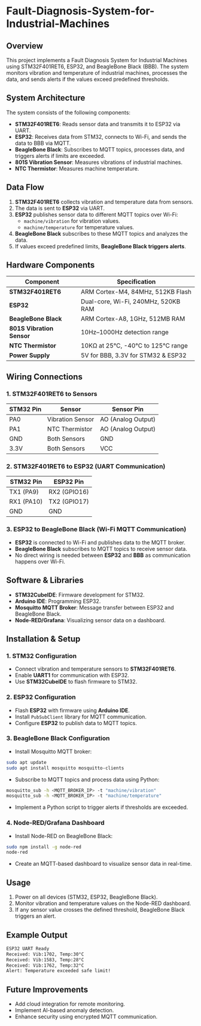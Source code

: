 # Fault-Diagnosis-System-for-Industrial-Machines
##  Overview
This project implements a Fault Diagnosis System for Industrial Machines using STM32F401RET6, ESP32, and BeagleBone Black (BBB). The system monitors vibration and temperature of industrial machines, processes the data, and sends alerts if the values exceed predefined thresholds.
## System Architecture  

The system consists of the following components:  

- **STM32F401RET6**: Reads sensor data and transmits it to ESP32 via UART.  
- **ESP32**: Receives data from STM32, connects to Wi-Fi, and sends the data to BBB via MQTT.  
- **BeagleBone Black**: Subscribes to MQTT topics, processes data, and triggers alerts if limits are exceeded.  
- **801S Vibration Sensor**: Measures vibrations of industrial machines.  
- **NTC Thermistor**: Measures machine temperature.

## Data Flow  

1. **STM32F401RET6** collects vibration and temperature data from sensors.  
2. The data is sent to **ESP32** via UART.  
3. **ESP32** publishes sensor data to different MQTT topics over Wi-Fi:  
   - ``machine/vibration`` for vibration values.  
   - ``machine/temperature`` for temperature values.  
4. **BeagleBone Black** subscribes to these MQTT topics and analyzes the data.  
5. If values exceed predefined limits, **BeagleBone Black triggers alerts**.  

## Hardware Components  

| **Component**            | **Specification**                        |  
|--------------------------|------------------------------------------|  
| **STM32F401RET6**        | ARM Cortex-M4, 84MHz, 512KB Flash       |  
| **ESP32**                | Dual-core, Wi-Fi, 240MHz, 520KB RAM     |  
| **BeagleBone Black**     | ARM Cortex-A8, 1GHz, 512MB RAM         |  
| **801S Vibration Sensor**| 10Hz–1000Hz detection range             |  
| **NTC Thermistor**       | 10KΩ at 25℃, -40℃ to 125℃ range        |  
| **Power Supply**         | 5V for BBB, 3.3V for STM32 & ESP32      |  
  
## Wiring Connections

### 1. STM32F401RET6 to Sensors  

| STM32 Pin | Sensor            | Sensor Pin         |
|-----------|-------------------|--------------------|
| PA0       | Vibration Sensor  | AO (Analog Output) |
| PA1       | NTC Thermistor    | AO (Analog Output) |
| GND       | Both Sensors      | GND                |
| 3.3V      | Both Sensors      | VCC                |

### 2. STM32F401RET6 to ESP32 (UART Communication)  

| STM32 Pin  | ESP32 Pin        |
|------------|-----------------|
| TX1 (PA9)  | RX2 (GPIO16)    |
| RX1 (PA10) | TX2 (GPIO17)    |
| GND        | GND             |

### 3. ESP32 to BeagleBone Black (Wi-Fi MQTT Communication)  

- **ESP32** is connected to Wi-Fi and publishes data to the MQTT broker.  
- **BeagleBone Black** subscribes to MQTT topics to receive sensor data.  
- No direct wiring is needed between **ESP32** and **BBB** as communication happens over Wi-Fi.

## Software & Libraries  

- **STM32CubeIDE**: Firmware development for STM32.  
- **Arduino IDE**: Programming ESP32.  
- **Mosquitto MQTT Broker**: Message transfer between ESP32 and BeagleBone Black.  
- **Node-RED/Grafana**: Visualizing sensor data on a dashboard.  

## Installation & Setup  

### 1. STM32 Configuration  
- Connect vibration and temperature sensors to **STM32F401RET6**.  
- Enable **UART1** for communication with ESP32.  
- Use **STM32CubeIDE** to flash firmware to STM32.  

### 2. ESP32 Configuration  
- Flash **ESP32** with firmware using **Arduino IDE**.  
- Install ``PubSubClient`` library for MQTT communication.  
- Configure **ESP32** to publish data to MQTT topics.

### 3. BeagleBone Black Configuration  
- Install Mosquitto MQTT broker:  
```bash
sudo apt update
sudo apt install mosquitto mosquitto-clients
```

- Subscribe to MQTT topics and process data using Python:

```bash
mosquitto_sub -h <MQTT_BROKER_IP> -t "machine/vibration"
mosquitto_sub -h <MQTT_BROKER_IP> -t "machine/temperature"
```
- Implement a Python script to trigger alerts if thresholds are exceeded.
  
 ### 4. Node-RED/Grafana Dashboard
- Install Node-RED on BeagleBone Black:
 ```bash
sudo npm install -g node-red
node-red
```
- Create an MQTT-based dashboard to visualize sensor data in real-time.

## Usage
1. Power on all devices (STM32, ESP32, BeagleBone Black).
2. Monitor vibration and temperature values on the Node-RED dashboard.
3. If any sensor value crosses the defined threshold, BeagleBone Black triggers an alert.

## Example Output
 ```bash
ESP32 UART Ready
Received: Vib:1702, Temp:30°C
Received: Vib:1583, Temp:28°C
Received: Vib:1762, Temp:32°C
Alert: Temperature exceeded safe limit!
```


## Future Improvements
- Add cloud integration for remote monitoring.
- Implement AI-based anomaly detection.
- Enhance security using encrypted MQTT communication.







